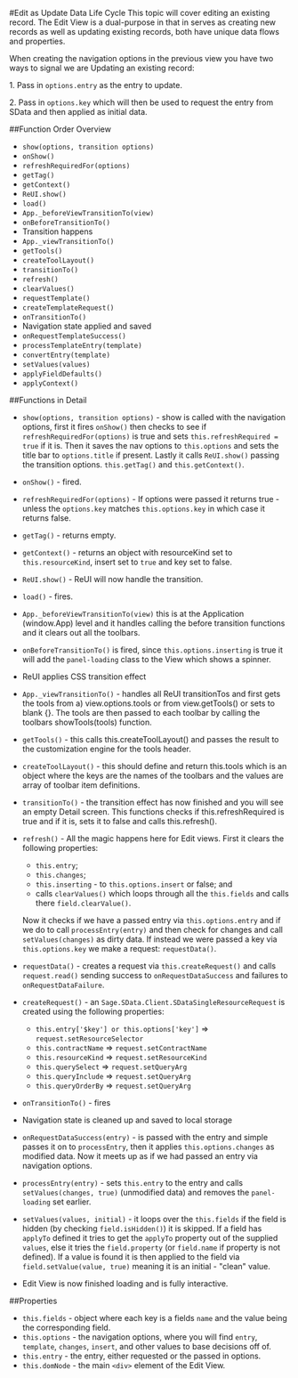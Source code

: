 #Edit as Update Data Life Cycle
This topic will cover editing an existing record. The Edit View is a dual-purpose in that in serves as creating new records as well as updating existing records, both have unique data flows and properties.

When creating the navigation options in the previous view you have two ways to signal we are Updating an existing record:

1\. Pass in `options.entry` as the entry to update.

2\. Pass in `options.key` which will then be used to request the entry from SData and then applied as initial data.

##Function Order Overview
* `show(options, transition options)`
* `onShow()`
* `refreshRequiredFor(options)`
* `getTag()`
* `getContext()`
* `ReUI.show()`
* `load()`
* `App._beforeViewTransitionTo(view)`
* `onBeforeTransitionTo()`
* Transition happens
* `App._viewTransitionTo()`
* `getTools()`
* `createToolLayout()`
* `transitionTo()`
* `refresh()`
* `clearValues()`
* `requestTemplate()`
* `createTemplateRequest()`
* `onTransitionTo()`
* Navigation state applied and saved
* `onRequestTemplateSuccess()`
* `processTemplateEntry(template)`
* `convertEntry(template)`
* `setValues(values)`
* `applyFieldDefaults()`
* `applyContext()`

##Functions in Detail
* `show(options, transition options)` - show is called with the navigation options, first it fires `onShow()` then checks to see if `refreshRequiredFor(options)` is true and sets `this.refreshRequired = true` if it is. Then it saves the nav options to `this.options` and sets the title bar to `options.title` if present. Lastly it calls `ReUI.show()` passing the transition options. `this.getTag()` and `this.getContext()`.

* `onShow()` - fired.

* `refreshRequiredFor(options)` - If options were passed it returns true - unless the `options.key` matches `this.options.key` in which case it returns false.

* `getTag()` - returns empty.

* `getContext()` - returns an object with resourceKind set to `this.resourceKind`, insert set to `true` and key set to false.

* `ReUI.show()` - ReUI will now handle the transition.

* `load()` - fires.

* `App._beforeViewTransitionTo(view)` this is at the Application (window.App) level and it handles calling the before transition functions and it clears out all the toolbars.

* `onBeforeTransitionTo()` is fired, since `this.options.inserting` is true it will add the `panel-loading` class to the View which shows a spinner.

* ReUI applies CSS transition effect

* `App._viewTransitionTo()` - handles all ReUI transitionTos and first gets the tools from a) view.options.tools or from view.getTools() or sets to blank {}. The tools are then passed to each toolbar by calling the toolbars showTools(tools) function.

* `getTools()` - this calls this.createToolLayout() and passes the result to the customization engine for the tools header.

* `createToolLayout()` - this should define and return this.tools which is an object where the keys are the names of the toolbars and the values are array of toolbar item definitions.

* `transitionTo()` - the transition effect has now finished and you will see an empty Detail screen. This functions checks if this.refreshRequired is true and if it is, sets it to false and calls this.refresh().

* `refresh()` - All the magic happens here for Edit views. First it clears the following properties:

   * `this.entry`;
   * `this.changes`;
   * `this.inserting` - to `this.options.insert` or false; and
   * calls `clearValues()` which loops through all the `this.fields` and calls there `field.clearValue()`.

   Now it checks if we have a passed entry via `this.options.entry` and if we do to call `processEntry(entry)` and then check for changes and call `setValues(changes)` as dirty data. If instead we were passed a key via `this.options.key` we make a request: `requestData()`.

* `requestData()` - creates a request via `this.createRequest()` and calls `request.read()` sending success to `onRequestDataSuccess` and failures to `onRequestDataFailure`.

* `createRequest()` - an `Sage.SData.Client.SDataSingleResourceRequest` is created using the following properties:

   * `this.entry['$key'] or this.options['key']` => `request.setResourceSelector`
   * `this.contractName` => `request.setContractName`
   * `this.resourceKind` => `request.setResourceKind`
   * `this.querySelect` => `request.setQueryArg`
   * `this.queryInclude` => `request.setQueryArg`
   * `this.queryOrderBy` => `request.setQueryArg`

* `onTransitionTo()` - fires

* Navigation state is cleaned up and saved to local storage

* `onRequestDataSuccess(entry)` - is passed with the entry and simple passes it on to `processEntry`, then it applies `this.options.changes` as modified data. Now it meets up as if we had passed an entry via navigation options.

* `processEntry(entry)` - sets `this.entry` to the entry and calls `setValues(changes, true)` (unmodified data) and removes the `panel-loading` set earlier.

* `setValues(values, initial)` - it loops over the `this.fields` if the field is hidden (by checking `field.isHidden()`) it is skipped. If a field has `applyTo` defined it tries to get the `applyTo` property out of the supplied `values`, else it tries the `field.property` (or `field.name` if property is not defined). If a value is found it is then applied to the field via `field.setValue(value, true)` meaning it is an initial - "clean" value.

* Edit View is now finished loading and is fully interactive.

##Properties
* `this.fields` - object where each key is a fields `name` and the value being the corresponding field.
* `this.options` - the navigation options, where you will find `entry`, `template`, `changes`, `insert`, and other values to base decisions off of.
* `this.entry` - the entry, either requested or the passed in options.
* `this.domNode` - the main `<div>` element of the Edit View.
